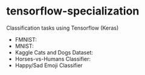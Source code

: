# tensorflow-specialization

Classification tasks using Tensorflow (Keras)

- FMNIST: 
- MNIST:
- Kaggle Cats and Dogs Dataset:
- Horses-vs-Humans Classifier:
- Happy/Sad Emoji Classifier
